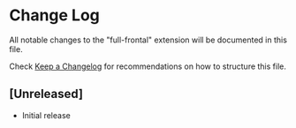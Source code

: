 # Change Log

All notable changes to the "full-frontal" extension will be documented in this file.

Check [Keep a Changelog](http://keepachangelog.com/) for recommendations on how to structure this file.

## [Unreleased]

- Initial release
